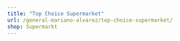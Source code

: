 ```yaml
---
title: "Top Choice Supermarket"
url: /general-mariano-alvarez/top-choice-supermarket/
shop: Supermarkt
---
```


